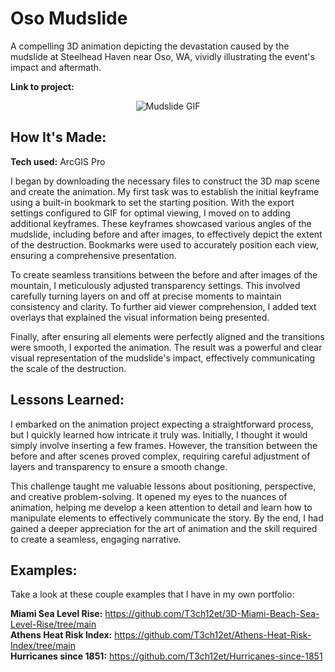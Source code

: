# Oso Mudslide
A compelling 3D animation depicting the devastation caused by the mudslide at Steelhead Haven near Oso, WA, vividly illustrating the event's impact and aftermath.

**Link to project:** 

<div align="center">
<img alt = "Mudslide GIF" img src="./Oso Mudslide_gif.gif"/>
</div>

## How It's Made:

**Tech used:** ArcGIS Pro

I began by downloading the necessary files to construct the 3D map scene and create the animation. My first task was to establish the initial keyframe using a built-in bookmark to set the starting position. With the export settings configured to GIF for optimal viewing, I moved on to adding additional keyframes. These keyframes showcased various angles of the mudslide, including before and after images, to effectively depict the extent of the destruction. Bookmarks were used to accurately position each view, ensuring a comprehensive presentation.

To create seamless transitions between the before and after images of the mountain, I meticulously adjusted transparency settings. This involved carefully turning layers on and off at precise moments to maintain consistency and clarity. To further aid viewer comprehension, I added text overlays that explained the visual information being presented. 

Finally, after ensuring all elements were perfectly aligned and the transitions were smooth, I exported the animation. The result was a powerful and clear visual representation of the mudslide's impact, effectively communicating the scale of the destruction.

## Lessons Learned:

I embarked on the animation project expecting a straightforward process, but I quickly learned how intricate it truly was. Initially, I thought it would simply involve inserting a few frames. However, the transition between the before and after scenes proved complex, requiring careful adjustment of layers and transparency to ensure a smooth change.

This challenge taught me valuable lessons about positioning, perspective, and creative problem-solving. It opened my eyes to the nuances of animation, helping me develop a keen attention to detail and learn how to manipulate elements to effectively communicate the story. By the end, I had gained a deeper appreciation for the art of animation and the skill required to create a seamless, engaging narrative.

## Examples:
Take a look at these couple examples that I have in my own portfolio:

**Miami Sea Level Rise:** https://github.com/T3ch12et/3D-Miami-Beach-Sea-Level-Rise/tree/main <br>
**Athens Heat Risk Index:** https://github.com/T3ch12et/Athens-Heat-Risk-Index/tree/main <br>
**Hurricanes since 1851:** https://github.com/T3ch12et/Hurricanes-since-1851
